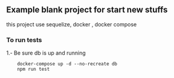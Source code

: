 ## Example blank project for start new stuffs
  
this project use sequelize, docker , docker compose

### To run tests
 
1.- Be sure db is up and running 

```
    docker-compose up -d --no-recreate db
    npm run test
```

